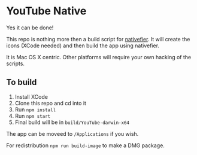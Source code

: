 # YouTube Native

Yes it can be done!

This repo is nothing more then a build script for
[nativefier](https://github.com/jiahaog/nativefier). It will create the
icons (XCode needed) and then build the app using nativefier.

It is Mac OS X centric. Other platforms will require your own hacking of the
scripts.

## To build

1.  Install XCode
2.  Clone this repo and cd into it
3.  Run `npm install`
4.  Run `npm start`
5.  Final build will be in `build/YouTube-darwin-x64`

The app can be moveed to `/Applications` if you wish.

For redistribution `npm run build-image` to make a DMG package.
